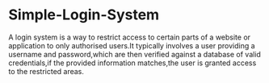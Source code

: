 # Simple-Login-System
A login system is a way to restrict access to certain parts of a website or application to only authorised users.It typically involves a user providing a username and password,which are then verified against a database of valid credentials,if the provided information matches,the user is granted access to the restricted areas.
